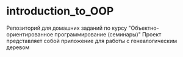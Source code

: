 # introduction_to_OOP
Репозиторий для домашних заданий по курсу "Объектно-ориентированное программирование (семинары)"
Проект представляет собой приложение для работы с генеалогическим деревом
